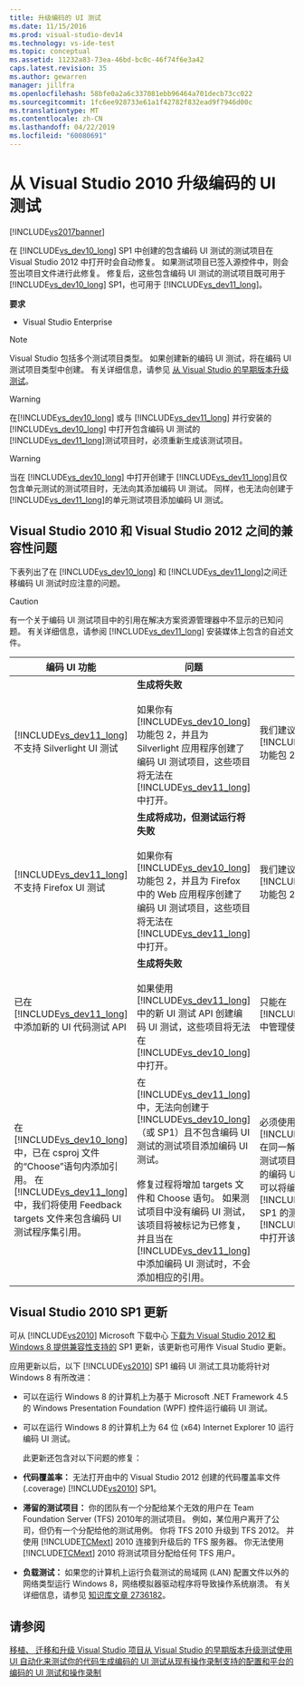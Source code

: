 ```yaml
---
title: 升级编码的 UI 测试
ms.date: 11/15/2016
ms.prod: visual-studio-dev14
ms.technology: vs-ide-test
ms.topic: conceptual
ms.assetid: 11232a83-73ea-46bd-bc0c-46f74f6e3a42
caps.latest.revision: 35
ms.author: gewarren
manager: jillfra
ms.openlocfilehash: 58bfe0a2a6c337081ebb96464a701decb73cc022
ms.sourcegitcommit: 1fc6ee928733e61a1f42782f832ead9f7946d00c
ms.translationtype: MT
ms.contentlocale: zh-CN
ms.lasthandoff: 04/22/2019
ms.locfileid: "60080691"
---
```

# <a name="upgrading-coded-ui-tests-from-visual-studio-2010"></a>从 Visual Studio 2010 升级编码的 UI 测试
[!INCLUDE[vs2017banner](../includes/vs2017banner.md)]

在 [!INCLUDE[vs_dev10_long](../includes/vs-dev10-long-md.md)] SP1 中创建的包含编码 UI 测试的测试项目在 Visual Studio 2012 中打开时会自动修复。 如果测试项目已签入源控件中，则会签出项目文件进行此修复。 修复后，这些包含编码 UI 测试的测试项目既可用于 [!INCLUDE[vs_dev10_long](../includes/vs-dev10-long-md.md)] SP1，也可用于 [!INCLUDE[vs_dev11_long](../includes/vs-dev11-long-md.md)]。

 **要求**

- Visual Studio Enterprise

> [!NOTE]
>  Visual Studio 包括多个测试项目类型。 如果创建新的编码 UI 测试，将在编码 UI 测试项目类型中创建。 有关详细信息，请参见 [从 Visual Studio 的早期版本升级测试](http://msdn.microsoft.com/e9c8b7f6-bd72-448e-8edb-d090dcc5cf52)。

> [!WARNING]
>  在[!INCLUDE[vs_dev10_long](../includes/vs-dev10-long-md.md)] 或与 [!INCLUDE[vs_dev11_long](../includes/vs-dev11-long-md.md)] 并行安装的 [!INCLUDE[vs_dev10_long](../includes/vs-dev10-long-md.md)] 中打开包含编码 UI 测试的 [!INCLUDE[vs_dev11_long](../includes/vs-dev11-long-md.md)]测试项目时，必须重新生成该测试项目。

> [!WARNING]
>  当在 [!INCLUDE[vs_dev10_long](../includes/vs-dev10-long-md.md)] 中打开创建于 [!INCLUDE[vs_dev11_long](../includes/vs-dev11-long-md.md)]且仅包含单元测试的测试项目时，无法向其添加编码 UI 测试。 同样，也无法向创建于 [!INCLUDE[vs_dev11_long](../includes/vs-dev11-long-md.md)]的单元测试项目添加编码 UI 测试。

## <a name="compatibility-issues-between-visual-studio-2010-and-visual-studio-2012"></a>Visual Studio 2010 和 Visual Studio 2012 之间的兼容性问题
 下表列出了在 [!INCLUDE[vs_dev10_long](../includes/vs-dev10-long-md.md)] 和 [!INCLUDE[vs_dev11_long](../includes/vs-dev11-long-md.md)]之间迁移编码 UI 测试时应注意的问题。

> [!CAUTION]
>  有一个关于编码 UI 测试项目中的引用在解决方案资源管理器中不显示的已知问题。 有关详细信息，请参阅 [!INCLUDE[vs_dev11_long](../includes/vs-dev11-long-md.md)] 安装媒体上包含的自述文件。

|编码 UI 功能|问题|解决方案|
|----------------------------|-----------|--------------|
|[!INCLUDE[vs_dev11_long](../includes/vs-dev11-long-md.md)] 不支持 Silverlight UI 测试|**生成将失败**<br /><br /> 如果你有 [!INCLUDE[vs_dev10_long](../includes/vs-dev10-long-md.md)] 功能包 2，并且为 Silverlight 应用程序创建了编码 UI 测试项目，这些项目将无法在 [!INCLUDE[vs_dev11_long](../includes/vs-dev11-long-md.md)]中打开。|我们建议仅在 [!INCLUDE[vs_dev10_long](../includes/vs-dev10-long-md.md)] 功能包 2 中管理这些项目。|
|[!INCLUDE[vs_dev11_long](../includes/vs-dev11-long-md.md)] 不支持 Firefox UI 测试|**生成将成功，但测试运行将失败**<br /><br /> 如果你有 [!INCLUDE[vs_dev10_long](../includes/vs-dev10-long-md.md)] 功能包 2，并且为 Firefox 中的 Web 应用程序创建了编码 UI 测试项目，这些项目将无法在 [!INCLUDE[vs_dev11_long](../includes/vs-dev11-long-md.md)]中打开。|我们建议仅在 [!INCLUDE[vs_dev10_long](../includes/vs-dev10-long-md.md)] 功能包 2 中管理这些项目。|
|已在 [!INCLUDE[vs_dev11_long](../includes/vs-dev11-long-md.md)]中添加新的 UI 代码测试 API|**生成将失败**<br /><br /> 如果使用 [!INCLUDE[vs_dev11_long](../includes/vs-dev11-long-md.md)]中的新 UI 测试 API 创建编码 UI 测试，这些项目将无法在 [!INCLUDE[vs_dev10_long](../includes/vs-dev10-long-md.md)]中打开。|只能在 [!INCLUDE[vs_dev11_long](../includes/vs-dev11-long-md.md)] 中管理使用新 API 的项目。|
|在 [!INCLUDE[vs_dev10_long](../includes/vs-dev10-long-md.md)] 中，已在 csproj 文件的“Choose”语句内添加引用。 在 [!INCLUDE[vs_dev11_long](../includes/vs-dev11-long-md.md)] 中，我们将使用 Feedback targets 文件来包含编码 UI 测试程序集引用。|在 [!INCLUDE[vs_dev11_long](../includes/vs-dev11-long-md.md)]中，无法向创建于 [!INCLUDE[vs_dev10_long](../includes/vs-dev10-long-md.md)] （或 SP1）且不包含编码 UI 测试的测试项目添加编码 UI 测试。<br /><br /> 修复过程将增加 targets 文件和 Choose 语句。 如果测试项目中没有编码 UI 测试，该项目将被标记为已修复，并且当在 [!INCLUDE[vs_dev11_long](../includes/vs-dev11-long-md.md)]中添加编码 UI 测试时，不会添加相应的引用。|必须使用 [!INCLUDE[vs_dev11_long](../includes/vs-dev11-long-md.md)] 在同一解决方案中创建新的测试项目，并在其中添加新的编码 UI 测试。 或者，也可以将编码 UI 测试添加到 [!INCLUDE[vs_dev10_long](../includes/vs-dev10-long-md.md)] SP1 的测试项目中，并在 [!INCLUDE[vs_dev11_long](../includes/vs-dev11-long-md.md)]中打开该项目。|

## <a name="UpgradingCodedUIFromVS2010_Update"></a> Visual Studio 2010 SP1 更新
 可从 [!INCLUDE[vs2010](../includes/vs2010-md.md)] Microsoft 下载中心 [下载为 Visual Studio 2012 和 Windows 8 提供兼容性支持的](http://www.microsoft.com/download/details.aspx?id=34677) SP1 更新，该更新也可用作 Visual Studio 更新。

 应用更新以后，以下 [!INCLUDE[vs2010](../includes/vs2010-md.md)] SP1 编码 UI 测试工具功能将针对 Windows 8 有所改进：

- 可以在运行 Windows 8 的计算机上为基于 Microsoft .NET Framework 4.5 的 Windows Presentation Foundation (WPF) 控件运行编码 UI 测试。

- 可以在运行 Windows 8 的计算机上为 64 位 (x64) Internet Explorer 10 运行编码 UI 测试。

  此更新还包含对以下问题的修复：

- **代码覆盖率：** 无法打开由中的 Visual Studio 2012 创建的代码覆盖率文件 (.coverage) [!INCLUDE[vs2010](../includes/vs2010-md.md)] SP1。

- **滞留的测试项目：** 你的团队有一个分配给某个无效的用户在 Team Foundation Server (TFS) 2010年的测试项目。 例如，某位用户离开了公司，但仍有一个分配给他的测试用例。 你将 TFS 2010 升级到 TFS 2012。 并使用 [!INCLUDE[TCMext](../includes/tcmext-md.md)] 2010 连接到升级后的 TFS 服务器。 你无法使用 [!INCLUDE[TCMext](../includes/tcmext-md.md)] 2010 将测试项目分配给任何 TFS 用户。

- **负载测试：** 如果您的计算机上运行负载测试的局域网 (LAN) 配置文件以外的网络类型运行 Windows 8，网络模拟器驱动程序将导致操作系统崩溃。 有关详细信息，请参见 [知识库文章 2736182](http://support.microsoft.com/kb/2736182)。

## <a name="see-also"></a>请参阅
 [移植、 迁移和升级 Visual Studio 项目](../porting/porting-migrating-and-upgrading-visual-studio-projects.md)[从 Visual Studio 的早期版本升级测试](http://msdn.microsoft.com/e9c8b7f6-bd72-448e-8edb-d090dcc5cf52)[使用 UI 自动化来测试你的代码](../test/use-ui-automation-to-test-your-code.md)[生成编码的 UI 测试从现有操作录制](http://msdn.microsoft.com/library/56736963-9027-493b-b5c4-2d4e86d1d497)[支持的配置和平台的编码的 UI 测试和操作录制](../test/supported-configurations-and-platforms-for-coded-ui-tests-and-action-recordings.md)
